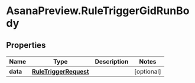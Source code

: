 # AsanaPreview.RuleTriggerGidRunBody

## Properties
Name | Type | Description | Notes
------------ | ------------- | ------------- | -------------
**data** | [**RuleTriggerRequest**](RuleTriggerRequest.md) |  | [optional] 
